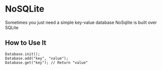 # NoSQLite
Sometimes you just need a simple key-value database
NoSqlite is built over SQLite

## How to Use It
```
Database.init();
Database.add("key", "value");
Database.get("key"); // Return "value"
```
